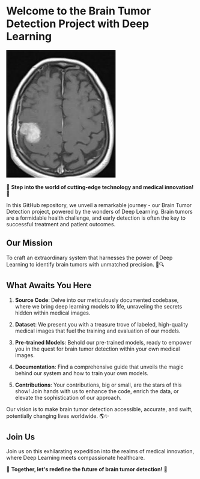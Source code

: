 # Welcome to the Brain Tumor Detection Project with Deep Learning

![Brain Tumor](image(17).jpg)

🌟 **Step into the world of cutting-edge technology and medical innovation!** 🌟

In this GitHub repository, we unveil a remarkable journey - our Brain Tumor Detection project, powered by the wonders of Deep Learning. Brain tumors are a formidable health challenge, and early detection is often the key to successful treatment and patient outcomes.

## Our Mission

To craft an extraordinary system that harnesses the power of Deep Learning to identify brain tumors with unmatched precision. 🧠🔍

## What Awaits You Here

1. **Source Code**: Delve into our meticulously documented codebase, where we bring deep learning models to life, unraveling the secrets hidden within medical images.

2. **Dataset**: We present you with a treasure trove of labeled, high-quality medical images that fuel the training and evaluation of our models.

3. **Pre-trained Models**: Behold our pre-trained models, ready to empower you in the quest for brain tumor detection within your own medical images.

4. **Documentation**: Find a comprehensive guide that unveils the magic behind our system and how to train your own models.

5. **Contributions**: Your contributions, big or small, are the stars of this show! Join hands with us to enhance the code, enrich the data, or elevate the sophistication of our approach.

Our vision is to make brain tumor detection accessible, accurate, and swift, potentially changing lives worldwide. 🌎✨

## Join Us

Join us on this exhilarating expedition into the realms of medical innovation, where Deep Learning meets compassionate healthcare.

🌟 **Together, let's redefine the future of brain tumor detection!** 🌟
